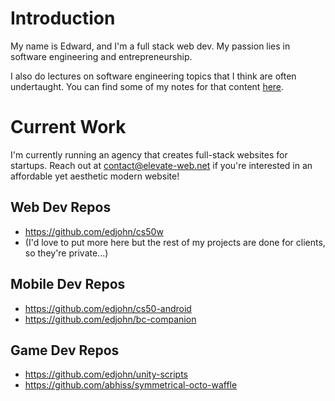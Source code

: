 # Introduction
My name is Edward, and I'm a full stack web dev. My passion lies in software engineering and entrepreneurship. 

I also do lectures on software engineering topics that I think are often undertaught. You can find some of my notes for that content [here](https://www.notion.so/Docs-d0a7a9049b5949f9924693a110d79158).

# Current Work
I'm currently running an agency that creates full-stack websites for startups. Reach out at contact@elevate-web.net if you're interested in an affordable yet aesthetic modern website!

## Web Dev Repos
- https://github.com/edjohn/cs50w
- (I'd love to put more here but the rest of my projects are done for clients, so they're private...)

## Mobile Dev Repos
- https://github.com/edjohn/cs50-android
- https://github.com/edjohn/bc-companion

## Game Dev Repos
- https://github.com/edjohn/unity-scripts
- https://github.com/abhiss/symmetrical-octo-waffle



<!--
**edjohn/edjohn** is a ✨ _special_ ✨ repository because its `README.md` (this file) appears on your GitHub profile.

Here are some ideas to get you started:

- 🔭 I’m currently working on ...
- 🌱 I’m currently learning ...
- 👯 I’m looking to collaborate on ...
- 🤔 I’m looking for help with ...
- 💬 Ask me about ...
- 📫 How to reach me: ...
- 😄 Pronouns: ...
- ⚡ Fun fact: ...
-->
